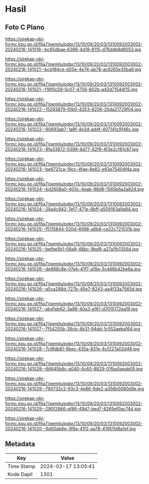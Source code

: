 # Hasil

## Foto C Plano

https://sirekap-obj-formc.kpu.go.id/f6a7/pemilu/pdpr/13/10/09/20/03/1310092003002-20240216-141019--bc65dbae-6398-4d18-8115-d76ddb8d6053.jpg

https://sirekap-obj-formc.kpu.go.id/f6a7/pemilu/pdpr/13/10/09/20/03/1310092003002-20240216-141021--bcb184ce-d20e-4e74-ab78-ac6265e35ba9.jpg

https://sirekap-obj-formc.kpu.go.id/f6a7/pemilu/pdpr/13/10/09/20/03/1310092003002-20240216-141021--f16f0c59-5c07-4756-802b-a42d71544f15.jpg

https://sirekap-obj-formc.kpu.go.id/f6a7/pemilu/pdpr/13/10/09/20/03/1310092003002-20240216-141022--15293879-f0b0-4353-8206-20da21729f04.jpg

https://sirekap-obj-formc.kpu.go.id/f6a7/pemilu/pdpr/13/10/09/20/03/1310092003002-20240216-141022--90693ab7-1a8f-4e3d-ad4f-407141c9146c.jpg

https://sirekap-obj-formc.kpu.go.id/f6a7/pemilu/pdpr/13/10/09/20/03/1310092003002-20240216-141023--8fa33972-5399-4d77-82f8-4f3e2c181c87.jpg

https://sirekap-obj-formc.kpu.go.id/f6a7/pemilu/pdpr/13/10/09/20/03/1310092003002-20240216-141023--be6721ca-19cc-4fae-8e82-e63e75404f4a.jpg

https://sirekap-obj-formc.kpu.go.id/f6a7/pemilu/pdpr/13/10/09/20/03/1310092003002-20240216-141024--bd2608a0-403c-4eab-98d8-1565b6a2a824.jpg

https://sirekap-obj-formc.kpu.go.id/f6a7/pemilu/pdpr/13/10/09/20/03/1310092003002-20240216-141024--28a4c942-7ef7-471e-8bff-a559163a9a84.jpg

https://sirekap-obj-formc.kpu.go.id/f6a7/pemilu/pdpr/13/10/09/20/03/1310092003002-20240216-141025--f5115844-520d-4998-a6b8-ce22c721531b.jpg

https://sirekap-obj-formc.kpu.go.id/f6a7/pemilu/pdpr/13/10/09/20/03/1310092003002-20240216-141025--befbe5b1-08a8-48bc-9bd9-a27a1fb1356d.jpg

https://sirekap-obj-formc.kpu.go.id/f6a7/pemilu/pdpr/13/10/09/20/03/1310092003002-20240216-141026--de868c8e-07eb-41f7-a19a-3cd46b42be6a.jpg

https://sirekap-obj-formc.kpu.go.id/f6a7/pemilu/pdpr/13/10/09/20/03/1310092003002-20240216-141026--a5ca288d-727b-45e7-8243-aa4f33a7565d.jpg

https://sirekap-obj-formc.kpu.go.id/f6a7/pemilu/pdpr/13/10/09/20/03/1310092003002-20240216-141027--abd1eb62-3a86-40a3-a161-d7015172ea19.jpg

https://sirekap-obj-formc.kpu.go.id/f6a7/pemilu/pdpr/13/10/09/20/03/1310092003002-20240216-141027--7f54250b-39cb-4b31-94dd-1c552aeba164.jpg

https://sirekap-obj-formc.kpu.go.id/f6a7/pemilu/pdpr/13/10/09/20/03/1310092003002-20240216-141028--7c9fdb81-9bec-435a-831e-4cf227a02d48.jpg

https://sirekap-obj-formc.kpu.go.id/f6a7/pemilu/pdpr/13/10/09/20/03/1310092003002-20240216-141028--66645b8c-a040-4c60-8829-01fba5aeab05.jpg

https://sirekap-obj-formc.kpu.go.id/f6a7/pemilu/pdpr/13/10/09/20/03/1310092003002-20240216-141029--790732c2-93c3-4e86-9de2-a356b5080d9e.jpg

https://sirekap-obj-formc.kpu.go.id/f6a7/pemilu/pdpr/13/10/09/20/03/1310092003002-20240216-141029--290f2866-af86-49d7-bed7-8265ef0ac74d.jpg

https://sirekap-obj-formc.kpu.go.id/f6a7/pemilu/pdpr/13/10/09/20/03/1310092003002-20240216-141020--6d00ab6e-3f6e-41f2-aa78-41951fd8a1ef.jpg


## Metadata

| Key        | Value               |
| ---------- | ------------------- |
| Time Stamp | 2024-02-17 13:05:41 |
| Kode Dapil | 1301                |



